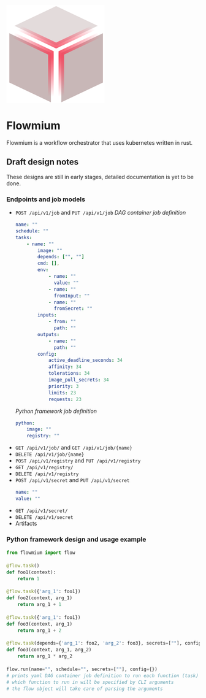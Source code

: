 ![](logo.svg)

# Flowmium

Flowmium is a workflow orchestrator that uses kubernetes written in rust.

## Draft design notes

These designs are still in early stages, detailed documentation is yet to be done.

### Endpoints and job models

-   `POST /api/v1/job` and `PUT /api/v1/job`
    _DAG container job definition_
    ```yaml
    name: ""
    schedule: ""
    tasks:
    	- name: ""
    		image: ""
    		depends: ["", ""]
    		cmd: [],
    		env:
    			- name: ""
    			  value: ""
    			- name: ""
    			  fromInput: ""
    			- name: ""
    			  fromSecret: ""
    		inputs:
    			- from: ""
    			  path: ""
    		outputs:
    			- name: ""
    			  path: ""
    		config:
    			active_deadline_seconds: 34
    			affinity: 34
    			tolerations: 34
    			image_pull_secrets: 34
    			priority: 3
    			limits: 23
    			requests: 23
    ```
    _Python framework job definition_
    ```yaml
    python:
    	image: ""
    	registry: ""
    ```
-   `GET /api/v1/job/` and `GET /api/v1/job/{name}`
-   `DELETE /api/v1/job/{name}`
-   `POST /api/v1/registry` and `PUT /api/v1/registry`
-   `GET /api/v1/registry/`
-   `DELETE /api/v1/registry`
-   `POST /api/v1/secret` and `PUT /api/v1/secret`
    ```yaml
    name: ""
    value: ""
    ```
-   `GET /api/v1/secret/`
-   `DELETE /api/v1/secret`
-   Artifacts

### Python framework design and usage example

```python
from flowmium import flow

@flow.task()
def foo1(context):
	return 1

@flow.task({'arg_1': foo1})
def foo2(context, arg_1)
	return arg_1 + 1

@flow.task({'arg_1': foo1})
def foo3(context, arg_1)
	return arg_1 + 2

@flow.task(depends={'arg_1': foo2, 'arg_2': foo3}, secrets=[""], config={})
def foo3(context, arg_1, arg_2)
	return arg_1 * arg_2

flow.run(name="", schedule="", secrets=[""], config={})
# prints yaml DAG container job definition to run each function (task) as a pod
# which function to run in will be specified by CLI arguments
# the flow object will take care of parsing the arguments
```
